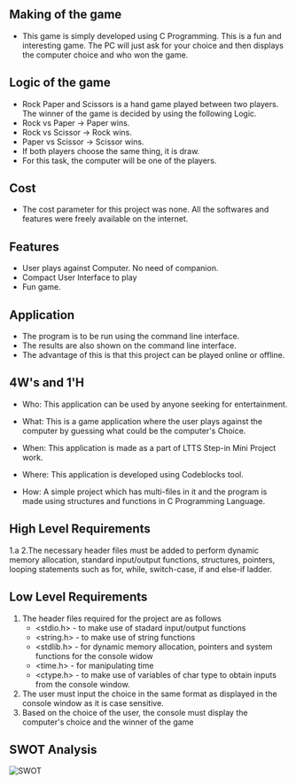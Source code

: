 ## Making of the game

*   This game is simply developed using C Programming. This is a fun and interesting game. The PC will just ask for your choice and then displays the computer choice and who won the game.

## Logic of the game

* Rock Paper and Scissors is a hand game played between two players. The winner of the game is decided by using the following Logic.
* Rock vs Paper -> Paper wins.
* Rock vs Scissor -> Rock wins.
* Paper vs Scissor -> Scissor wins.
* If both players choose the same thing, it is draw.
* For this task, the computer will be one of the players.

## Cost

* The cost parameter for this project was none. All the softwares and features were freely available on the internet.

## Features

* User plays against Computer. No need of companion.
* Compact User Interface to play
* Fun game.

## Application

* The program is to be run using the command line interface.
* The results are also shown on the command line interface.
* The advantage of this is that this project can be played online or offline.

## 4W's and 1'H

* Who:
  This application can be used by anyone seeking for entertainment.

* What:
  This is a game application where the user plays against the computer by guessing what could be the computer's Choice.
  
* When:
  This application is made as a part of LTTS Step-in Mini Project work.
  
* Where:
  This application is developed using Codeblocks tool.
  
* How:
  A simple project which has multi-files in it and the program is made using structures and functions in C Programming Language.
  
## High Level Requirements

1.a
2.The necessary header files must be added to perform dynamic memory allocation, standard input/output functions, structures, pointers, looping statements such as for, while, switch-case, if and else-if ladder.


## Low Level Requirements

1. The header files required for the project are as follows
   * <stdio.h> - to make use of stadard input/output functions
   * <string.h> - to make use of string functions
   * <stdlib.h> - for dynamic memory allocation, pointers and system functions for the console widow
   * <time.h> - for manipulating time
   * <ctype.h> - to make use of variables of char type to obtain inputs from the console window.
2. The user must input the choice in the same format as displayed in the console window as it is case sensitive.
3. Based on the choice of the user, the console must display the computer's choice and the winner of the game

## SWOT Analysis
![SWOT](https://miro.medium.com/max/1396/1*Yf7Ku0L_P7wTaYJ4QCHxUw.png)

  





